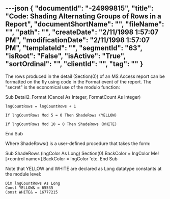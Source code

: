 ---json
{
  "documentId": "-24999815",
  "title": "Code: Shading Alternating Groups of Rows in a Report",
  "documentShortName": "",
  "fileName": "",
  "path": "",
  "createDate": "2/11/1998 1:57:07 PM",
  "modificationDate": "2/11/1998 1:57:07 PM",
  "templateId": "",
  "segmentId": "63",
  "isRoot": "False",
  "isActive": "True",
  "sortOrdinal": "",
  "clientId": "",
  "tag": ""
}
---

The rows produced in the detail (Section(0)) of an MS Access report can be formatted on the fly using code in the Format event of the report. The &quot;secret&quot; is the economical use of the modulo function:

Sub Detail2_Format (Cancel As Integer, FormatCount As Integer)

    lngCountRows = lngCountRows + 1

    If lngCountRows Mod 5 = 0 Then ShadeRows (YELLOW)

    If lngCountRows Mod 10 = 0 Then ShadeRows (WHITE)

End Sub

Where ShadeRows() is a user-defined procedure that takes the form:

Sub ShadeRows (lngColor As Long)
    Section(0).BackColor = lngColor
    Me![&lt;control name&gt;].BackColor = lngColor
    'etc.
End Sub

Note that YELLOW and WHITE are declared as Long datatype constants at the module level:

    Dim lngCountRows As Long
    Const YELLOW& = 65535
    Const WHITE& = 16777215
